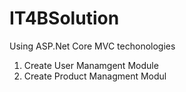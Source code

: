 # IT4BSolution
Using ASP.Net Core MVC techonologies 

1. Create User Manamgent Module
2. Create Product Managment Modul
